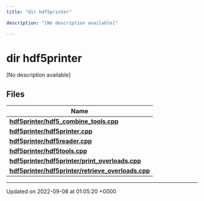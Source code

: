 ```yaml
---
title: "dir hdf5printer"

description: "[No description available]"

---
```


# dir hdf5printer

[No description available]

## Files

| Name           |
| -------------- |
| **[hdf5printer/hdf5_combine_tools.cpp](/documentation/code/files/hdf5__combine__tools_8cpp/)**  |
| **[hdf5printer/hdf5printer.cpp](/documentation/code/files/hdf5printer_8cpp/)**  |
| **[hdf5printer/hdf5reader.cpp](/documentation/code/files/hdf5reader_8cpp/)**  |
| **[hdf5printer/hdf5tools.cpp](/documentation/code/files/hdf5tools_8cpp/)**  |
| **[hdf5printer/hdf5printer/print_overloads.cpp](/documentation/code/files/hdf5printer_2print__overloads_8cpp/)**  |
| **[hdf5printer/hdf5printer/retrieve_overloads.cpp](/documentation/code/files/hdf5printer_2retrieve__overloads_8cpp/)**  |






-------------------------------

Updated on 2022-09-08 at 01:05:20 +0000
